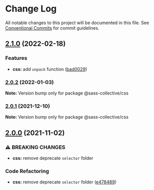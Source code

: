 # Change Log

All notable changes to this project will be documented in this file.
See [Conventional Commits](https://conventionalcommits.org) for commit guidelines.

## [2.1.0](https://github.com/sass-collective/sass-collective/compare/@sass-collective/css@2.0.2...@sass-collective/css@2.1.0) (2022-02-18)


### Features

* **css:** add `unpack` function ([bad0029](https://github.com/sass-collective/sass-collective/commit/bad0029860b4f194551d59707537a339bd3f8ede))




### [2.0.2](https://github.com/sass-collective/sass-collective/compare/@sass-collective/css@2.0.1...@sass-collective/css@2.0.2) (2022-01-03)

**Note:** Version bump only for package @sass-collective/css






### [2.0.1](https://github.com/sass-collective/sass-collective/compare/@sass-collective/css@2.0.0...@sass-collective/css@2.0.1) (2021-12-10)

**Note:** Version bump only for package @sass-collective/css






## [2.0.0](https://github.com/sass-collective/sass-collective/compare/@sass-collective/css@1.3.0...@sass-collective/css@2.0.0) (2021-11-02)


### ⚠ BREAKING CHANGES

* **css:** remove deprecate `selector` folder

### Code Refactoring

* **css:** remove deprecate `selector` folder ([e478489](https://github.com/sass-collective/sass-collective/commit/e47848985345d64c273b92e1899d961ee4f8aa57))
